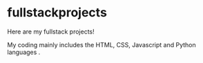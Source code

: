 # fullstackprojects

Here are my fullstack projects!

My coding mainly includes the HTML, CSS, Javascript and Python languages . 
